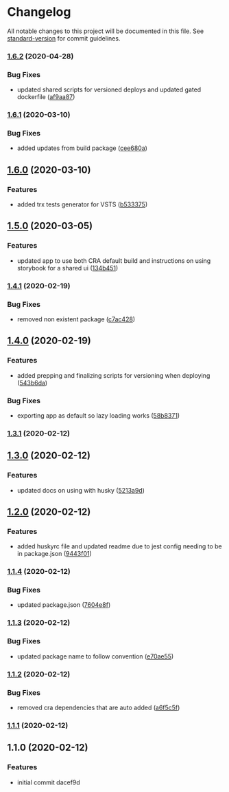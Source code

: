 # Changelog

All notable changes to this project will be documented in this file. See [standard-version](https://github.com/conventional-changelog/standard-version) for commit guidelines.

### [1.6.2](https://github.com/czaas/cra-mb-shared-ui/compare/v1.6.1...v1.6.2) (2020-04-28)


### Bug Fixes

* updated shared scripts for versioned deploys and updated gated dockerfile ([af9aa87](https://github.com/czaas/cra-mb-shared-ui/commit/af9aa87996f13188f89e7c8d483704ed31360a6d))

### [1.6.1](https://github.com/czaas/cra-mb-shared-ui/compare/v1.6.0...v1.6.1) (2020-03-10)


### Bug Fixes

* added updates from build package ([cee680a](https://github.com/czaas/cra-mb-shared-ui/commit/cee680a852d85d5a0b5c5cf1fe2dcc2d2f5beea0))

## [1.6.0](https://github.com/czaas/cra-mb-shared-ui/compare/v1.5.0...v1.6.0) (2020-03-10)


### Features

* added trx tests generator for VSTS ([b533375](https://github.com/czaas/cra-mb-shared-ui/commit/b53337506d42eb2635a56c746738c3dcaef61a24))

## [1.5.0](https://github.com/czaas/cra-mb-shared-ui/compare/v1.4.1...v1.5.0) (2020-03-05)


### Features

* updated app to use both CRA default build and instructions on using storybook for a shared ui ([134b451](https://github.com/czaas/cra-mb-shared-ui/commit/134b45172fbffc357e3a85082cb5f4f104ecaa9c))

### [1.4.1](https://github.com/czaas/cra-mb-shared-ui/compare/v1.4.0...v1.4.1) (2020-02-19)


### Bug Fixes

* removed non existent package ([c7ac428](https://github.com/czaas/cra-mb-shared-ui/commit/c7ac4287ff84d60c5ede8ecedad8878548811d08))

## [1.4.0](https://github.com/czaas/cra-mb-shared-ui/compare/v1.3.1...v1.4.0) (2020-02-19)


### Features

* added prepping and finalizing scripts for versioning when deploying ([543b6da](https://github.com/czaas/cra-mb-shared-ui/commit/543b6da83d64fc719ba7c92447e225e5de8073b8))


### Bug Fixes

* exporting app as default so lazy loading works ([58b8371](https://github.com/czaas/cra-mb-shared-ui/commit/58b8371550e97a230ed9a67ccfdf2cc3a8d8cbb2))

### [1.3.1](https://github.com/czaas/cra-mb-shared-ui/compare/v1.3.0...v1.3.1) (2020-02-12)

## [1.3.0](https://github.com/czaas/cra-mb-shared-ui/compare/v1.2.0...v1.3.0) (2020-02-12)


### Features

* updated docs on using with husky ([5213a9d](https://github.com/czaas/cra-mb-shared-ui/commit/5213a9d8cb7b69991444b41e82861fd5d977cf05))

## [1.2.0](https://github.com/czaas/cra-mb-shared-ui/compare/v1.1.4...v1.2.0) (2020-02-12)


### Features

* added huskyrc file and updated readme due to jest config needing to be in package.json ([9443f01](https://github.com/czaas/cra-mb-shared-ui/commit/9443f016cb1d136980bb5dc9c818c23fd652a582))

### [1.1.4](https://github.com/czaas/cra-mb-shared-ui/compare/v1.1.3...v1.1.4) (2020-02-12)


### Bug Fixes

* updated package.json ([7604e8f](https://github.com/czaas/cra-mb-shared-ui/commit/7604e8f42930855c240bcd2743c7c16850c65ff6))

### [1.1.3](https://github.com/czaas/cra-mb-shared-ui/compare/v1.1.2...v1.1.3) (2020-02-12)


### Bug Fixes

* updated package name to follow convention ([e70ae55](https://github.com/czaas/cra-mb-shared-ui/commit/e70ae55b816a882670d4d2106f3f296c3a81731a))

### [1.1.2](https://github.com/czaas/cra-mb-shared-ui/compare/v1.1.1...v1.1.2) (2020-02-12)


### Bug Fixes

* removed cra dependencies that are auto added ([a6f5c5f](https://github.com/czaas/cra-mb-shared-ui/commit/a6f5c5f61581ec6d3d06fefdee59dda203f6088e))

### [1.1.1](https://github.com/czaas/cra-mb-shared-ui/compare/v1.1.0...v1.1.1) (2020-02-12)

## 1.1.0 (2020-02-12)


### Features

* initial commit dacef9d
